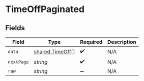 # TimeOffPaginated


## Fields

| Field                                                     | Type                                                      | Required                                                  | Description                                               |
| --------------------------------------------------------- | --------------------------------------------------------- | --------------------------------------------------------- | --------------------------------------------------------- |
| `data`                                                    | [shared.TimeOff](../../../sdk/models/shared/timeoff.md)[] | :heavy_check_mark:                                        | N/A                                                       |
| `nextPage`                                                | *string*                                                  | :heavy_check_mark:                                        | N/A                                                       |
| `raw`                                                     | *string*                                                  | :heavy_minus_sign:                                        | N/A                                                       |